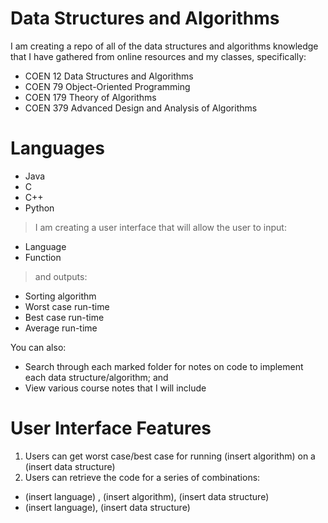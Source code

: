 # Data Structures and Algorithms

I am creating a repo of all of the data structures and algorithms knowledge that I have gathered from online resources and my classes, specifically:

  - COEN 12 Data Structures and Algorithms
  - COEN 79 Object-Oriented Programming
  - COEN 179 Theory of Algorithms
  - COEN 379 Advanced Design and Analysis of Algorithms

# Languages

  - Java
  - C
  - C++
  - Python
> I am creating a user interface that will allow the user to input:
 - Language
 - Function 
> and outputs:
- Sorting algorithm
- Worst case run-time
- Best case run-time
- Average run-time

You can also:
  - Search through each marked folder for notes on code to implement each data structure/algorithm; and
  - View various course notes that I will include

# User Interface Features

1. Users can get worst case/best case for running (insert algorithm) on a (insert data structure)
2. Users can retrieve the code for a series of combinations:
  - (insert language) , (insert algorithm), (insert data structure)
  - (insert language), (insert data structure)
